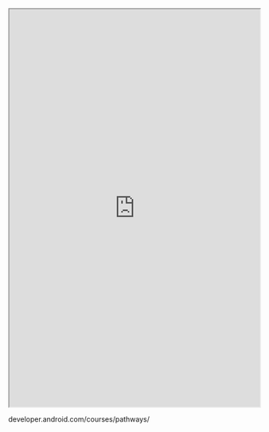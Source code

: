 <iframe 
		height = 800
		width = 100%
		padding = 0 0
		marging = 0 0
		src = "https://www.youtube.com/channel/UCPz3xmUpIbo8jooCtV_vMNw"></iframe>

developer.android.com/courses/pathways/